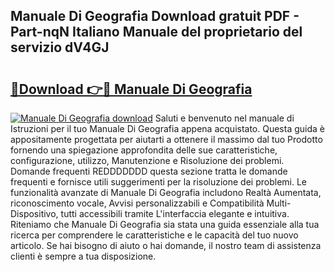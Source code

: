 ## Manuale Di Geografia Download gratuit PDF - Part-nqN Italiano Manuale del proprietario del servizio dV4GJ

# <h2><a href="http://dfdklyh.blite.top/?on=Manuale+Di+Geografia">🔗Download 👉🔴 Manuale Di Geografia</a></h2>

[![Manuale Di Geografia download](https://i.imgur.com/lujVjoI.png)](http://dfdklyh.blite.top/?on=Manuale+Di+Geografia)
Saluti e benvenuto nel manuale di Istruzioni per il tuo Manuale Di Geografia appena acquistato. Questa guida è appositamente progettata per aiutarti a ottenere il massimo dal tuo Prodotto fornendo una spiegazione approfondita delle sue caratteristiche, configurazione, utilizzo, Manutenzione e Risoluzione dei problemi. Domande frequenti REDDDDDDD questa sezione tratta le domande frequenti e fornisce utili suggerimenti per la risoluzione dei problemi. Le funzionalità avanzate di Manuale Di Geografia includono Realtà Aumentata, riconoscimento vocale, Avvisi personalizzabili e Compatibilità Multi-Dispositivo, tutti accessibili tramite L'interfaccia elegante e intuitiva. Riteniamo che Manuale Di Geografia sia stata una guida essenziale alla tua ricerca per comprendere le caratteristiche e le capacità del tuo nuovo articolo. Se hai bisogno di aiuto o hai domande, il nostro team di assistenza clienti è sempre a tua disposizione.
